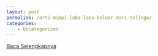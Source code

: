 ```yaml
---
layout: post
permalink: /arti-mimpi-laba-laba-keluar-dari-telinga/
categories:
    - Uncategorized
---
```


[Baca Selengkapnya](/07)